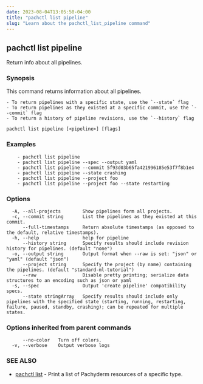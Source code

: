 ```yaml
---
date: 2023-08-04T13:05:50-04:00
title: "pachctl list pipeline"
slug: "Learn about the pachctl_list_pipeline command"
---
```


## pachctl list pipeline

Return info about all pipelines.

### Synopsis

This command returns information about all pipelines. 
 
	- To return pipelines with a specific state, use the `--state` flag 
	- To return pipelines as they existed at a specific commit, use the `--commit` flag 
	- To return a history of pipeline revisions, use the `--history` flag 


```
pachctl list pipeline [<pipeline>] [flags]
```

### Examples

```
	- pachctl list pipeline 
	- pachctl list pipeline --spec --output yaml 
	- pachctl list pipeline --commit 5f93d03b65fa421996185e53f7f8b1e4 
	- pachctl list pipeline --state crashing 
	- pachctl list pipeline --project foo 
	- pachctl list pipeline --project foo --state restarting 

```

### Options

```
  -A, --all-projects        Show pipelines form all projects.
  -c, --commit string       List the pipelines as they existed at this commit.
      --full-timestamps     Return absolute timestamps (as opposed to the default, relative timestamps).
  -h, --help                help for pipeline
      --history string      Specify results should include revision history for pipelines. (default "none")
  -o, --output string       Output format when --raw is set: "json" or "yaml" (default "json")
      --project string      Specify the project (by name) containing the pipelines. (default "standard-ml-tutorial")
      --raw                 Disable pretty printing; serialize data structures to an encoding such as json or yaml
  -s, --spec                Output 'create pipeline' compatibility specs.
      --state stringArray   Specify results should include only pipelines with the specified state (starting, running, restarting, failure, paused, standby, crashing); can be repeated for multiple states.
```

### Options inherited from parent commands

```
      --no-color   Turn off colors.
  -v, --verbose    Output verbose logs
```

### SEE ALSO

* [pachctl list](/commands/pachctl_list/)	 - Print a list of Pachyderm resources of a specific type.

